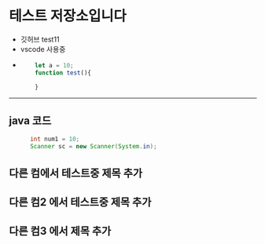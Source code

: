 # 테스트 저장소입니다
- 깃허브 test11
- vscode 사용중
- ``` javascript
      let a = 10;
      function test(){

      }
  ```
************************************************
  ## java 코드
  ```java
        int num1 = 10;
        Scanner sc = new Scanner(System.in);
  ```
  ## 다른 컴에서 테스트중 제목 추가
  ## 다른 컴2 에서 테스트중 제목 추가
  ## 다른 컴3 에서 제목 추가
